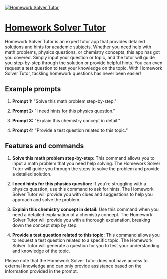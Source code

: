 [![Homework Solver Tutor](https://files.oaiusercontent.com/file-hnhLdt5fM9SgYzoQfsJS7aUW?se=2123-10-18T06%3A08%3A58Z&sp=r&sv=2021-08-06&sr=b&rscc=max-age%3D31536000%2C%20immutable&rscd=attachment%3B%20filename%3Db67d2e23-a2a1-4cba-ba83-c37e9f4b20bc.png&sig=ujwsifbTxTAVQ8Zmd55ewGyl%2B313I9mJodgcfNUqrOk%3D)](https://chat.openai.com/g/g-AyXWjDbtd-homework-solver-tutor)

# [Homework Solver Tutor](https://chat.openai.com/g/g-AyXWjDbtd-homework-solver-tutor)

Homework Solver Tutor is an expert tutor app that provides detailed solutions and hints for academic subjects. Whether you need help with math problems, physics questions, or chemistry concepts, this app has got you covered. Simply input your question or topic, and the tutor will guide you step-by-step through the solution or provide helpful hints. You can even request a test question to test your knowledge on the topic. With Homework Solver Tutor, tackling homework questions has never been easier!

## Example prompts

1. **Prompt 1:** "Solve this math problem step-by-step."

2. **Prompt 2:** "I need hints for this physics question."

3. **Prompt 3:** "Explain this chemistry concept in detail."

4. **Prompt 4:** "Provide a test question related to this topic."

## Features and commands

1. **Solve this math problem step-by-step:** This command allows you to input a math problem that you need help solving. The Homework Solver Tutor will guide you through the steps to solve the problem and provide a detailed solution.

2. **I need hints for this physics question:** If you're struggling with a physics question, use this command to ask for hints. The Homework Solver Tutor will provide you with clues and suggestions to help you approach and solve the problem.

3. **Explain this chemistry concept in detail:** Use this command when you need a detailed explanation of a chemistry concept. The Homework Solver Tutor will provide you with a thorough explanation, breaking down the concept step by step.

4. **Provide a test question related to this topic:** This command allows you to request a test question related to a specific topic. The Homework Solver Tutor will generate a question for you to test your understanding and knowledge of the topic.

Please note that the Homework Solver Tutor does not have access to external knowledge and can only provide assistance based on the information provided in the prompt.